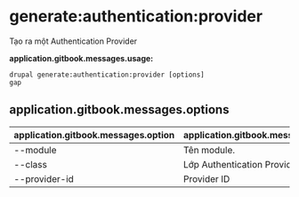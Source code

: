 # generate:authentication:provider
Tạo ra một Authentication Provider

**application.gitbook.messages.usage:**
```
drupal generate:authentication:provider [options]
gap
```

## application.gitbook.messages.options
application.gitbook.messages.option | application.gitbook.messages.details
-------|-------------
--module | Tên module.
--class | Lớp Authentication Provider
--provider-id | Provider ID
